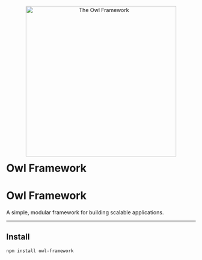 <p align="center">
  <img src="https://www.bookroomartpress.co.uk/wp-content/uploads/2022/09/The-Owl-24in-WT.jpg" alt="The Owl Framework" width="400" />
  
  <br />
  
  <strong style="font-size: 2em;">Owl Framework</strong>
</p>

# Owl Framework

A simple, modular framework for building scalable applications.

---

## Install

```bash
npm install owl-framework
```
